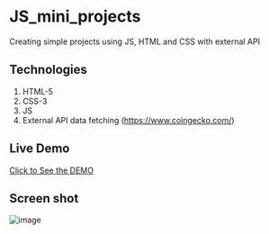 # JS_mini_projects
Creating simple projects using JS, HTML and CSS with external API

## Technologies
1. HTML-5
2. CSS-3
3. JS
4. External API data fetching (https://www.coingecko.com/)

## Live Demo
[Click to See the DEMO](https://neon-tulumba-fff56a.netlify.app/)


## Screen shot
![image](https://user-images.githubusercontent.com/86200305/220208501-98fa28cb-5180-4fbd-87f5-7596ae3c1a2c.png)
